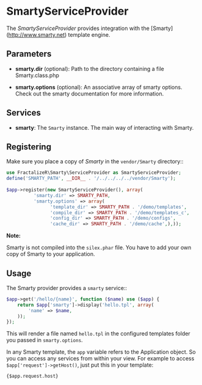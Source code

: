 SmartyServiceProvider
===================

The *SmartyServiceProvider* provides integration with the [Smarty] (http://www.smarty.net) template engine.

Parameters
----------

* **smarty.dir** (optional): Path to the directory containing a file Smarty.class.php

* **smarty.options** (optional): An associative array of smarty
  options. Check out the smarty documentation for more information.

Services
--------

* **smarty**: The ``Smarty`` instance. The main way of interacting with Smarty.

Registering
-----------

Make sure you place a copy of *Smarty* in the ``vendor/Smarty``
directory::
```php
use FractalizeR\Smarty\ServiceProvider as SmartyServiceProvider;
define('SMARTY_PATH', __DIR__ . '/../../../../vendor/Smarty');
        
$app->register(new SmartyServiceProvider(), array(
          'smarty.dir' => SMARTY_PATH,
          'smarty.options' => array(
                'template_dir' => SMARTY_PATH . '/demo/templates',
                'compile_dir' => SMARTY_PATH . '/demo/templates_c',
                'config_dir' => SMARTY_PATH . '/demo/configs',
                'cache_dir' => SMARTY_PATH . '/demo/cache',),));
```

**Note:**

Smarty is not compiled into the ``silex.phar`` file. You have to  add your own copy of Smarty to your application.

Usage
-----

The Smarty provider provides a ``smarty`` service::
```php
$app->get('/hello/{name}', function ($name) use ($app) {
    return $app['smarty']->display('hello.tpl', array(
        'name' => $name,
    ));
});
```

This will render a file named ``hello.tpl`` in the configured templates folder you passed in ``smarty.options``.

In any Smarty template, the ``app`` variable refers to the Application object.
So you can access any services from within your view. For example to access
``$app['request']->getHost()``, just put this in your template:

```
{$app.request.host}
```

